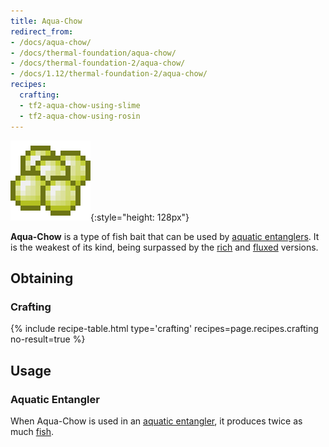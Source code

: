 ```yaml
---
title: Aqua-Chow
redirect_from:
- /docs/aqua-chow/
- /docs/thermal-foundation/aqua-chow/
- /docs/thermal-foundation-2/aqua-chow/
- /docs/1.12/thermal-foundation-2/aqua-chow/
recipes:
  crafting:
  - tf2-aqua-chow-using-slime
  - tf2-aqua-chow-using-rosin
---
```


![Aqua-Chow](/assets/images/thermal-foundation-2/aqua-chow.png){:style="height: 128px"}


**Aqua-Chow** is a type of fish bait that can be used by [aquatic
entanglers](/docs/1.12/thermal-expansion/aquatic-entangler/). It is the weakest of its kind, being
surpassed by the [rich](/docs/1.12/thermal-foundation/rich-aqua-chow/) and
[fluxed](/docs/1.12/thermal-foundation/fluxed-aqua-chow/) versions.


Obtaining
---------

### Crafting
{% include recipe-table.html type='crafting' recipes=page.recipes.crafting no-result=true %}


Usage
-----

### Aquatic Entangler
When Aqua-Chow is used in an [aquatic entangler](/docs/1.12/thermal-expansion/aquatic-entangler/), it
produces twice as much [fish](https://minecraft.gamepedia.com/Fish).
